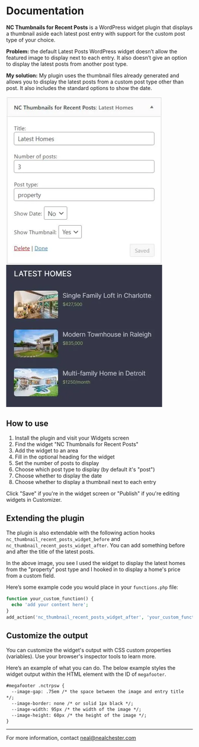 # Documentation

**NC Thumbnails for Recent Posts** is a WordPress widget plugin that displays a thumbnail aside each latest post entry with support for the custom post type of your choice.

**Problem:** the default Latest Posts WordPress widget doesn’t allow the featured image to display next to each entry. It also doesn’t give an option to display the latest posts from another post type.

**My solution:** My plugin uses the thumbnail files already generated and allows you to display the latest posts from a custom post type other than post. It also includes the standard options to show the date.

![An example of the widget interface and output](widget.webp "An example of the widget interface and output")

## How to use

1. Install the plugin and visit your Widgets screen 
2. Find the widget "NC Thumbnails for Recent Posts"
3. Add the widget to an area
4. Fill in the optional heading for the widget
5. Set the number of posts to display
6. Choose which post type to display (by default it's "post")
7. Choose whether to display the date
8. Choose whether to display a thumbnail next to each entry

Click "Save" if you're in the widget screen or "Publish" if you're editing widgets in Customizer.

## Extending the plugin

The plugin is also extendable with the following action hooks `nc_thumbnail_recent_posts_widget_before` and `nc_thumbnail_recent_posts_widget_after`. You can add something before and after the title of the latest posts. 

In the above image, you see I used the widget to display the latest homes from the "property" post type and I hooked in to display a home's price from a custom field.

Here’s some example code you would place in your `functions.php` file:

```php
function your_custom_function() {
  echo 'add your content here'; 
} 
add_action('nc_thumbnail_recent_posts_widget_after', 'your_custom_function');
```

## Customize the output

You can customize the widget's output with CSS custom properties (variables). Use your browser's inspector tools to learn more.

Here’s an example of what you can do. The below example styles the widget output within the HTML element with the ID of `megafooter`.

    #megafooter .nctrpsw {
      --image-gap: .75em /* the space between the image and entry title */;
      --image-border: none /* or solid 1px black */;
      --image-width: 95px /* the width of the image */;
      --image-height: 60px /* the height of the image */;
    }

***

For more information, contact neal@nealchester.com    
